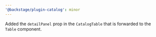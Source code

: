 ```yaml
---
'@backstage/plugin-catalog': minor
---
```


Added the `detailPanel` prop in the `CatalogTable` that is forwarded to the `Table` component.
